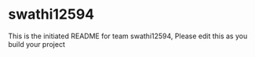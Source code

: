 # swathi12594
This is the initiated README for team swathi12594, Please edit this as you build your project
